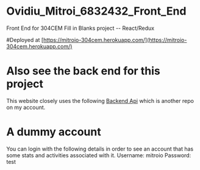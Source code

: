 # Ovidiu_Mitroi_6832432_Front_End
Front End for 304CEM Fill in Blanks project -- React/Redux

#Deployed at
[https://mitroio-304cem.herokuapp.com/](https://mitroio-304cem.herokuapp.com/)

# Also see the back end for this project
This website closely uses the following [Backend Api](https://github.com/ovidium19/304cem_backend) which is another repo on my account.

# A dummy account
You can login with the following details in order to see an account that has some stats and activities associated with it.
Username: mitroio
Password: test
